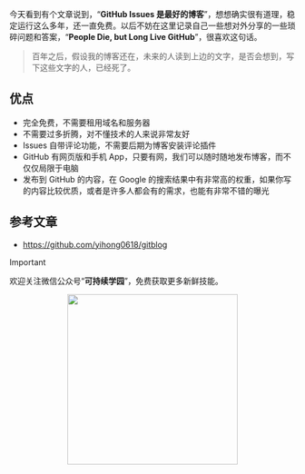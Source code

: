 今天看到有个文章说到，“**GitHub Issues 是最好的博客**”，想想确实很有道理，稳定运行这么多年，还一直免费。以后不妨在这里记录自己一些想对外分享的一些琐碎问题和答案，“**People Die, but Long Live GitHub**”，很喜欢这句话。

> 百年之后，假设我的博客还在，未来的人读到上边的文字，是否会想到，写下这些文字的人，已经死了。

## 优点
- 完全免费，不需要租用域名和服务器
- 不需要过多折腾，对不懂技术的人来说非常友好
- Issues 自带评论功能，不需要后期为博客安装评论插件
- GitHub 有网页版和手机 App，只要有网，我们可以随时随地发布博客，而不仅仅局限于电脑
- 发布到 GitHub 的内容，在 Google 的搜索结果中有非常高的权重，如果你写的内容比较优质，或者是许多人都会有的需求，也能有非常不错的曝光

## 参考文章
- https://github.com/yihong0618/gitblog 

> [!IMPORTANT]
> 欢迎关注微信公众号“**可持续学园**”，免费获取更多新鲜技能。

<p align="center">
  <img src="https://lei-1258171996.cos.ap-guangzhou.myqcloud.com/imgs/2025/20250801104612387.webp" width="300px" />
</p>